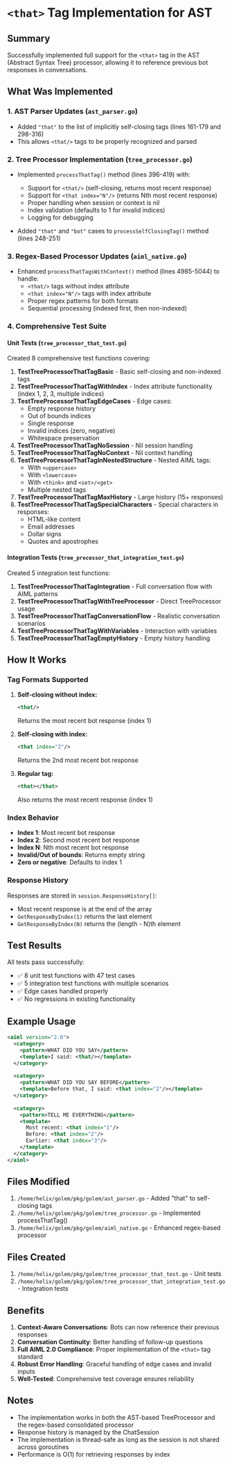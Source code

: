 # `<that>` Tag Implementation for AST

## Summary

Successfully implemented full support for the `<that>` tag in the AST (Abstract Syntax Tree) processor, allowing it to reference previous bot responses in conversations.

## What Was Implemented

### 1. AST Parser Updates (`ast_parser.go`)
- Added `"that"` to the list of implicitly self-closing tags (lines 161-179 and 298-316)
- This allows `<that/>` tags to be properly recognized and parsed

### 2. Tree Processor Implementation (`tree_processor.go`)
- Implemented `processThatTag()` method (lines 396-419) with:
  - Support for `<that/>` (self-closing, returns most recent response)
  - Support for `<that index="N"/>` (returns Nth most recent response)
  - Proper handling when session or context is nil
  - Index validation (defaults to 1 for invalid indices)
  - Logging for debugging

- Added `"that"` and `"bot"` cases to `processSelfClosingTag()` method (lines 248-251)

### 3. Regex-Based Processor Updates (`aiml_native.go`)
- Enhanced `processThatTagsWithContext()` method (lines 4985-5044) to handle:
  - `<that/>` tags without index attribute
  - `<that index="N"/>` tags with index attribute
  - Proper regex patterns for both formats
  - Sequential processing (indexed first, then non-indexed)

### 4. Comprehensive Test Suite

#### Unit Tests (`tree_processor_that_test.go`)
Created 8 comprehensive test functions covering:

1. **TestTreeProcessorThatTagBasic** - Basic self-closing and non-indexed tags
2. **TestTreeProcessorThatTagWithIndex** - Index attribute functionality (index 1, 2, 3, multiple indices)
3. **TestTreeProcessorThatTagEdgeCases** - Edge cases:
   - Empty response history
   - Out of bounds indices
   - Single response
   - Invalid indices (zero, negative)
   - Whitespace preservation
4. **TestTreeProcessorThatTagNoSession** - Nil session handling
5. **TestTreeProcessorThatTagNoContext** - Nil context handling
6. **TestTreeProcessorThatTagInNestedStructure** - Nested AIML tags:
   - With `<uppercase>`
   - With `<lowercase>`
   - With `<think>` and `<set>/<get>`
   - Multiple nested tags
7. **TestTreeProcessorThatTagMaxHistory** - Large history (15+ responses)
8. **TestTreeProcessorThatTagSpecialCharacters** - Special characters in responses:
   - HTML-like content
   - Email addresses
   - Dollar signs
   - Quotes and apostrophes

#### Integration Tests (`tree_processor_that_integration_test.go`)
Created 5 integration test functions:

1. **TestTreeProcessorThatTagIntegration** - Full conversation flow with AIML patterns
2. **TestTreeProcessorThatTagWithTreeProcessor** - Direct TreeProcessor usage
3. **TestTreeProcessorThatTagConversationFlow** - Realistic conversation scenarios
4. **TestTreeProcessorThatTagWithVariables** - Interaction with variables
5. **TestTreeProcessorThatTagEmptyHistory** - Empty history handling

## How It Works

### Tag Formats Supported

1. **Self-closing without index:**
   ```xml
   <that/>
   ```
   Returns the most recent bot response (index 1)

2. **Self-closing with index:**
   ```xml
   <that index="2"/>
   ```
   Returns the 2nd most recent bot response

3. **Regular tag:**
   ```xml
   <that></that>
   ```
   Also returns the most recent response (index 1)

### Index Behavior

- **Index 1**: Most recent bot response
- **Index 2**: Second most recent bot response
- **Index N**: Nth most recent bot response
- **Invalid/Out of bounds**: Returns empty string
- **Zero or negative**: Defaults to index 1

### Response History

Responses are stored in `session.ResponseHistory[]`:
- Most recent response is at the end of the array
- `GetResponseByIndex(1)` returns the last element
- `GetResponseByIndex(N)` returns the (length - N)th element

## Test Results

All tests pass successfully:
- ✅ 8 unit test functions with 47 test cases
- ✅ 5 integration test functions with multiple scenarios
- ✅ Edge cases handled properly
- ✅ No regressions in existing functionality

## Example Usage

```xml
<aiml version="2.0">
  <category>
    <pattern>WHAT DID YOU SAY</pattern>
    <template>I said: <that/></template>
  </category>
  
  <category>
    <pattern>WHAT DID YOU SAY BEFORE</pattern>
    <template>Before that, I said: <that index="2"/></template>
  </category>
  
  <category>
    <pattern>TELL ME EVERYTHING</pattern>
    <template>
      Most recent: <that index="1"/>
      Before: <that index="2"/>
      Earlier: <that index="3"/>
    </template>
  </category>
</aiml>
```

## Files Modified

1. `/home/helix/golem/pkg/golem/ast_parser.go` - Added "that" to self-closing tags
2. `/home/helix/golem/pkg/golem/tree_processor.go` - Implemented processThatTag()
3. `/home/helix/golem/pkg/golem/aiml_native.go` - Enhanced regex-based processor

## Files Created

1. `/home/helix/golem/pkg/golem/tree_processor_that_test.go` - Unit tests
2. `/home/helix/golem/pkg/golem/tree_processor_that_integration_test.go` - Integration tests

## Benefits

1. **Context-Aware Conversations**: Bots can now reference their previous responses
2. **Conversation Continuity**: Better handling of follow-up questions
3. **Full AIML 2.0 Compliance**: Proper implementation of the `<that>` tag standard
4. **Robust Error Handling**: Graceful handling of edge cases and invalid inputs
5. **Well-Tested**: Comprehensive test coverage ensures reliability

## Notes

- The implementation works in both the AST-based TreeProcessor and the regex-based consolidated processor
- Response history is managed by the ChatSession
- The implementation is thread-safe as long as the session is not shared across goroutines
- Performance is O(1) for retrieving responses by index

